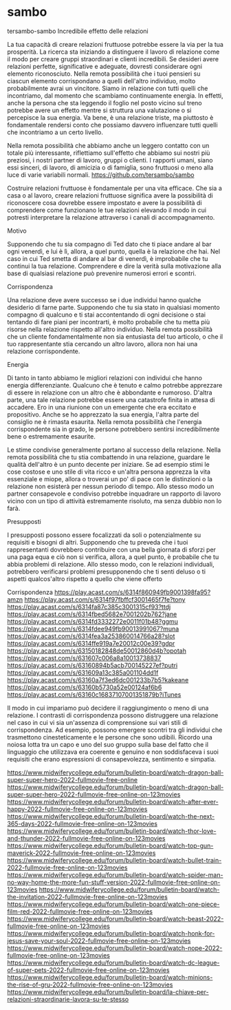 # sambo
tersambo-sambo
Incredibile effetto delle relazioni

La tua capacità di creare relazioni fruttuose potrebbe essere la via per la tua prosperità. La ricerca sta iniziando a distinguere il lavoro di relazione come il modo per creare gruppi straordinari e clienti incredibili. Se desideri avere relazioni perfette, significative e adeguate, dovresti considerare ogni elemento riconosciuto. Nella remota possibilità che i tuoi pensieri su ciascun elemento corrispondano a quelli dell'altro individuo, molto probabilmente avrai un vincitore. Siamo in relazione con tutti quelli che incontriamo, dal momento che scambiamo continuamente energia. In effetti, anche la persona che sta leggendo il foglio nel posto vicino sul treno potrebbe avere un effetto mentre si struttura una valutazione o si percepisce la sua energia. Va bene, è una relazione triste, ma piuttosto è fondamentale rendersi conto che possiamo davvero influenzare tutti quelli che incontriamo a un certo livello.

Nella remota possibilità che abbiamo anche un leggero contatto con un totale più interessante, riflettiamo sull'effetto che abbiamo sui nostri più preziosi, i nostri partner di lavoro, gruppi o clienti. I rapporti umani, siano essi sinceri, di lavoro, di amicizia o di famiglia, sono fruttuosi o meno alla luce di varie variabili normali. https://github.com/tersambo/sambo

Costruire relazioni fruttuose è fondamentale per una vita efficace. Che sia a casa o al lavoro, creare relazioni fruttuose significa avere la possibilità di riconoscere cosa dovrebbe essere impostato e avere la possibilità di comprendere come funzionano le tue relazioni elevando il modo in cui potresti interpretare la relazione attraverso i canali di accompagnamento.

Motivo

Supponendo che tu sia compagno di Ted dato che ti piace andare al bar ogni venerdì, e lui è lì, allora, a quel punto, quella è la relazione che hai. Nel caso in cui Ted smetta di andare al bar di venerdì, è improbabile che tu continui la tua relazione. Comprendere e dire la verità sulla motivazione alla base di qualsiasi relazione può prevenire numerosi errori e scontri.

Corrispondenza

Una relazione deve avere successo se i due individui hanno qualche desiderio di farne parte. Supponendo che tu sia stato in qualsiasi momento compagno di qualcuno e ti stai accontentando di ogni decisione o stai tentando di fare piani per incontrarti, è molto probabile che tu metta più risorse nella relazione rispetto all'altro individuo. Nella remota possibilità che un cliente fondamentalmente non sia entusiasta del tuo articolo, o che il tuo rappresentante stia cercando un altro lavoro, allora non hai una relazione corrispondente.

Energia

Di tanto in tanto abbiamo le migliori relazioni con individui che hanno energia differenziante. Qualcuno che è tenuto e calmo potrebbe apprezzare di essere in relazione con un altro che è abbondante e rumoroso. D'altra parte, una tale relazione potrebbe essere una catastrofe finita in attesa di accadere. Ero in una riunione con un emergente che era eccitato e propositivo. Anche se ho apprezzato la sua energia, l'altra parte del consiglio ne è rimasta esaurita. Nella remota possibilità che l'energia corrispondente sia in grado, le persone potrebbero sentirsi incredibilmente bene o estremamente esaurite.

Le stime condivise generalmente portano al successo della relazione. Nella remota possibilità che tu stia combattendo in una relazione, guardare le qualità dell'altro è un punto decente per iniziare. Se ad esempio stimi le cose costose e uno stile di vita ricco e un'altra persona apprezza la vita essenziale e miope, allora o troverai un po' di pace con le distinzioni o la relazione non esisterà per nessun periodo di tempo. Allo stesso modo un partner consapevole e condiviso potrebbe inquadrare un rapporto di lavoro vicino con un tipo di attività estremamente risoluto, ma senza dubbio non lo farà.

Presupposti

I presupposti possono essere focalizzati da soli o potenzialmente su requisiti e bisogni di altri. Supponendo che tu preveda che i tuoi rappresentanti dovrebbero contribuire con una bella giornata di sforzi per una paga equa e ciò non si verifica, allora, a quel punto, è probabile che tu abbia problemi di relazione. Allo stesso modo, con le relazioni individuali, potrebbero verificarsi problemi presupponendo che ti senti deluso o ti aspetti qualcos'altro rispetto a quello che viene offerto

Corrispondenza
https://play.acast.com/s/6314f860949fb9001398fa95?amzn
https://play.acast.com/s/6314f97fbffcf3001465f7fe?tony
https://play.acast.com/s/6314fa87c385c3001315cf93?ttdj
https://play.acast.com/s/6314fbed5682e7001202b762?jane
https://play.acast.com/s/6314fd3332272e0011f01b48?ggmu
https://play.acast.com/s/6314fdee949fb90013991067?muna
https://play.acast.com/s/6314fea3a253860014766a28?slot
https://play.acast.com/s/6314ffe919a7e20012c00e39?gdpr
https://play.acast.com/s/63150182848de50012860d4b?opotah
https://play.acast.com/s/631607c006a8a10013738837
https://play.acast.com/s/63160894b5acb700145227ef?putri
https://play.acast.com/s/631609a13c385a001104dd1f
https://play.acast.com/s/63160a7f3ed6dc001233b7b5?kakeane
https://play.acast.com/s/63160b5730a52e00124af6b6
https://play.acast.com/s/63160c16837107001351879b?iTunes

Il modo in cui impariamo può decidere il raggiungimento o meno di una relazione. I contrasti di corrispondenza possono distruggere una relazione nel caso in cui vi sia un'assenza di comprensione sui vari stili di corrispondenza. Ad esempio, possono emergere scontri tra gli individui che trasmettono cinesteticamente e le persone che sono udibili. Ricordo una noiosa lotta tra un capo e uno del suo gruppo sulla base del fatto che il linguaggio che utilizzava era coerente e genuino e non soddisfaceva i suoi requisiti che erano espressioni di consapevolezza, sentimento e simpatia.

https://www.midwiferycollege.edu/forum/bulletin-board/watch-dragon-ball-super-super-hero-2022-fullmovie-free-online
https://www.midwiferycollege.edu/forum/bulletin-board/watch-dragon-ball-super-super-hero-2022-fullmovie-free-online-on-123movies
https://www.midwiferycollege.edu/forum/bulletin-board/watch-after-ever-happy-2022-fullmovie-free-online-on-123movies
https://www.midwiferycollege.edu/forum/bulletin-board/watch-the-next-365-days-2022-fullmovie-free-online-on-123movies
https://www.midwiferycollege.edu/forum/bulletin-board/watch-thor-love-and-thunder-2022-fullmovie-free-online-on-123movies
https://www.midwiferycollege.edu/forum/bulletin-board/watch-top-gun-maverick-2022-fullmovie-free-online-on-123movies
https://www.midwiferycollege.edu/forum/bulletin-board/watch-bullet-train-2022-fullmovie-free-online-on-123movies
https://www.midwiferycollege.edu/forum/bulletin-board/watch-spider-man-no-way-home-the-more-fun-stuff-version-2022-fullmovie-free-online-on-123movies
https://www.midwiferycollege.edu/forum/bulletin-board/watch-the-invitation-2022-fullmovie-free-online-on-123movies
https://www.midwiferycollege.edu/forum/bulletin-board/watch-one-piece-film-red-2022-fullmovie-free-online-on-123movies
https://www.midwiferycollege.edu/forum/bulletin-board/watch-beast-2022-fullmovie-free-online-on-123movies
https://www.midwiferycollege.edu/forum/bulletin-board/watch-honk-for-jesus-save-your-soul-2022-fullmovie-free-online-on-123movies
https://www.midwiferycollege.edu/forum/bulletin-board/watch-nope-2022-fullmovie-free-online-on-123movies
https://www.midwiferycollege.edu/forum/bulletin-board/watch-dc-league-of-super-pets-2022-fullmovie-free-online-on-123movies
https://www.midwiferycollege.edu/forum/bulletin-board/watch-minions-the-rise-of-gru-2022-fullmovie-free-online-on-123movies
https://www.midwiferycollege.edu/forum/bulletin-board/la-chiave-per-relazioni-straordinarie-lavora-su-te-stesso
